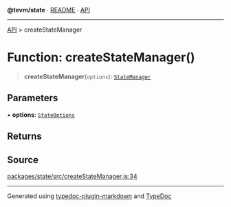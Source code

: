 **@tevm/state** ∙ [README](../README.md) ∙ [API](../API.md)

***

[API](../API.md) > createStateManager

# Function: createStateManager()

> **createStateManager**(`options`): [`StateManager`](../interfaces/StateManager.md)

## Parameters

▪ **options**: [`StateOptions`](../type-aliases/StateOptions.md)

## Returns

## Source

[packages/state/src/createStateManager.js:34](https://github.com/evmts/tevm-monorepo/blob/main/packages/state/src/createStateManager.js#L34)

***
Generated using [typedoc-plugin-markdown](https://www.npmjs.com/package/typedoc-plugin-markdown) and [TypeDoc](https://typedoc.org/)
